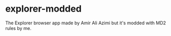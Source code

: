 # explorer-modded
The Explorer browser app made by Amir Ali Azimi but it's modded with MD2 rules by me.
